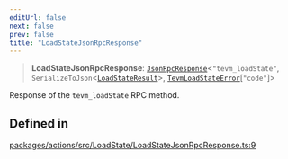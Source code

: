 ```yaml
---
editUrl: false
next: false
prev: false
title: "LoadStateJsonRpcResponse"
---
```


> **LoadStateJsonRpcResponse**: [`JsonRpcResponse`](/reference/tevm/jsonrpc/type-aliases/jsonrpcresponse/)\<`"tevm_loadState"`, `SerializeToJson`\<[`LoadStateResult`](/reference/tevm/actions/type-aliases/loadstateresult/)\>, [`TevmLoadStateError`](/reference/tevm/actions/type-aliases/tevmloadstateerror/)\[`"code"`\]\>

Response of the `tevm_loadState` RPC method.

## Defined in

[packages/actions/src/LoadState/LoadStateJsonRpcResponse.ts:9](https://github.com/evmts/tevm-monorepo/blob/main/packages/actions/src/LoadState/LoadStateJsonRpcResponse.ts#L9)
